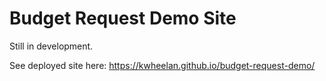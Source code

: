 # Budget Request Demo Site

Still in development.

See deployed site here: https://kwheelan.github.io/budget-request-demo/